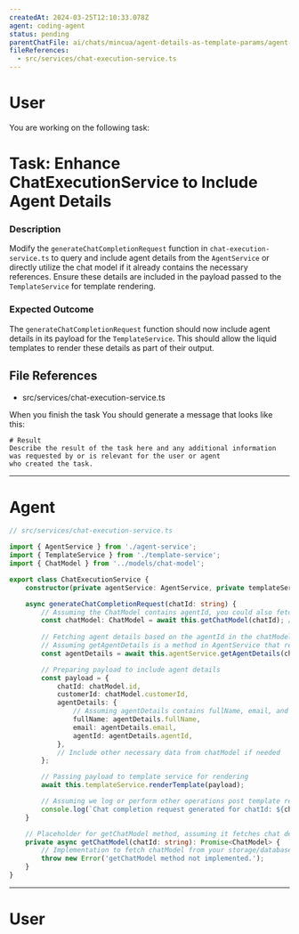 ```yaml
---
createdAt: 2024-03-25T12:10:33.078Z
agent: coding-agent
status: pending
parentChatFile: ai/chats/mincua/agent-details-as-template-params/agent-details-as-template-params.md
fileReferences:
  - src/services/chat-execution-service.ts
---
```

# User

You are working on the following task:
# Task: Enhance ChatExecutionService to Include Agent Details
### Description
Modify the `generateChatCompletionRequest` function in `chat-execution-service.ts` to query and include agent details from the `AgentService` or directly utilize the chat model if it already contains the necessary references. Ensure these details are included in the payload passed to the `TemplateService` for template rendering.

### Expected Outcome
The `generateChatCompletionRequest` function should now include agent details in its payload for the `TemplateService`. This should allow the liquid templates to render these details as part of their output.

## File References
- src/services/chat-execution-service.ts

When you finish the task You should generate a message that looks like this:
```task-output
# Result
Describe the result of the task here and any additional information was requested by or is relevant for the user or agent
who created the task.
```

---
# Agent

```typescript
// src/services/chat-execution-service.ts

import { AgentService } from './agent-service';
import { TemplateService } from './template-service';
import { ChatModel } from '../models/chat-model';

export class ChatExecutionService {
    constructor(private agentService: AgentService, private templateService: TemplateService) {}

    async generateChatCompletionRequest(chatId: string) {
        // Assuming the ChatModel contains agentId, you could also fetch it from there if needed.
        const chatModel: ChatModel = await this.getChatModel(chatId); // Implementation of getChatModel should exist or similar method to fetch chat details
        
        // Fetching agent details based on the agentId in the chatModel.
        // Assuming getAgentDetails is a method in AgentService that returns agent details.
        const agentDetails = await this.agentService.getAgentDetails(chatModel.agentId);

        // Preparing payload to include agent details
        const payload = {
            chatId: chatModel.id,
            customerId: chatModel.customerId,
            agentDetails: {
                // Assuming agentDetails contains fullName, email, and agentId fields
                fullName: agentDetails.fullName,
                email: agentDetails.email,
                agentId: agentDetails.agentId,
            },
            // Include other necessary data from chatModel if needed
        };

        // Passing payload to template service for rendering
        await this.templateService.renderTemplate(payload);

        // Assuming we log or perform other operations post template rendering
        console.log(`Chat completion request generated for chatId: ${chatId} with agent details.`);
    }

    // Placeholder for getChatModel method, assuming it fetches chat detail from a data source.
    private async getChatModel(chatId: string): Promise<ChatModel> {
        // Implementation to fetch chatModel from your storage/database
        throw new Error('getChatModel method not implemented.');
    }
}
```

---
# User
